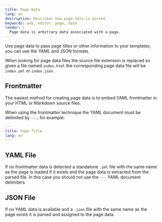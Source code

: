 ```yaml
---
title: Page Data
lang: en
description: Describes how page data is parsed.
keywords: web, editor, page, data
leader: |
  Page data is arbitrary data associated with a page.
---
```


Use page data to pass page titles or other information to
your templates, you can use the YAML and JSON formats.

When looking for page data files the source file extension is
replaced so given a file named `index.html` the corresponding
page data file will be `index.yml` or `index.json`.

## Frontmatter

The easiest method for creating page data is to embed YAML
frontmatter in your HTML or Markdown source files.

When using the frontmatter technique the YAML document must
be delimited by `---`, for example:

```yaml
---
title: Page Title
lang: en
---
```

## YAML File

If no frontmatter data is detected a standalone `.yml` file with the
same name as the page is loaded if it exists and the page data is
extracted from the parsed file. In this case you should not use the
`---` YAML document delimiters.

## JSON File

If no YAML data is available and a `.json` file with the same name as
the page exists it is parsed and assigned to the page data.
